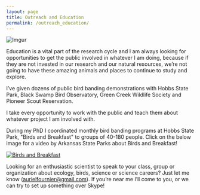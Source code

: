 ```yaml
---
layout: page
title: Outreach and Education
permalink: /outreach_education/
---
```


![Imgur](http://i.imgur.com/opa2Fni.jpg?1)

Education is a vital part of the research cycle and I am always looking for opportunities to get the public involved in whatever I am doing, because if they are not invested in our research and our natural resources, we’re not going to have these amazing animals and places to continue to study and explore. 

I’ve given dozens of public bird banding demonstrations with Hobbs State Park, Black Swamp Bird Observatory, Green Creek Wildlife Society and Pioneer Scout Reservation.

I take every opportunity to work with the public and teach them about whatever project I am involved with.

During my PhD I coordinated monthly bird banding programs at Hobbs State Park, "Birds and Breakfast" to groups of 40-180 people. Click on the below image for a video by Arkansas State Parks about Birds and Breakfast! 

[![Birds and Breakfast](http://i.imgur.com/XYDOuCB.png)](https://www.youtube.com/watch?v=EJfGp58vngw "Birds and Breakfast")

Looking for an enthusiastic scientist to speak to your class, group or organization about ecology, birds, science or science careers? Just let me know (aurielfournier@gmail.com). If you’re near me I’ll come to you, or we can try to set up something over Skype!
